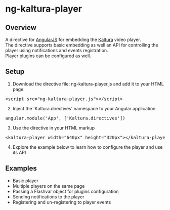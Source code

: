 # ng-kaltura-player
## Overview
A directive for [AngularJS](http://angularjs.org) for embedding the [Kaltura](http://www.kaltura.com) video player.<br/>
The directive supports basic embedding as well an API for controlling the player using notifications and events registration.<br/>
Player plugins can be configured as well.
## Setup
1. Download the directive file: ng-kaltura-player.js and add it to your HTML page.
<pre>
&lt;script src=&quot;ng-kaltura-player.js&quot;&gt;&lt;/script&gt;
</pre>
2. Inject the 'Kaltura.directives' namespace to your Angular application
<pre>
angular.module('App', ['Kaltura.directives'])
</pre>
3. Use the directive in your HTML markup
<pre>
&lt;kaltura-player width=&quot;640px&quot; height=&quot;320px&quot;&gt;&lt;/kaltura-player&gt;
</pre>
4. Explore the example below to learn how to configure the player and use its API


## Examples
 * Basic player
 * Multiple players on the same page
 * Passing a Flashvar object for plugins configuration
 * Sending notifications to the player
 * Registering and un-registering to player events